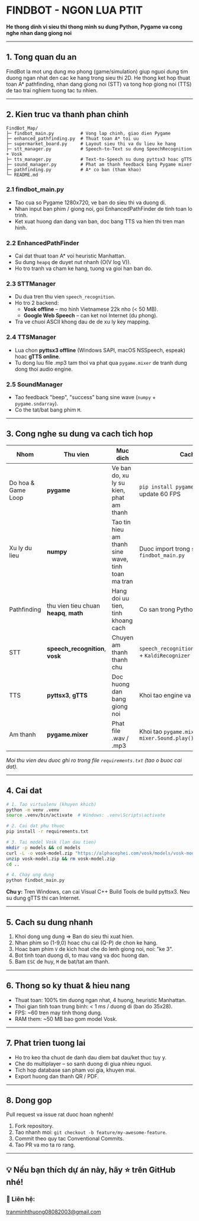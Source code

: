 # FINDBOT - NGON LUA PTIT

**He thong dinh vi sieu thi thong minh su dung Python, Pygame va cong nghe nhan dang giong noi**

---

## 1. Tong quan du an

FindBot la mot ung dung mo phong (game/simulation) giup nguoi dung tim duong ngan nhat den cac ke hang trong sieu thi 2D. He thong ket hop thuat toan A* pathfinding, nhan dang giong noi (STT) va tong hop giong noi (TTS) de tao trai nghiem tuong tac tu nhien.

---

## 2. Kien truc va thanh phan chinh

```
FindBot_Map/
├─ findbot_main.py          # Vong lap chinh, giao dien Pygame
├─ enhanced_pathfinding.py  # Thuat toan A* toi uu
├─ supermarket_board.py     # Layout sieu thi va du lieu ke hang
├─ stt_manager.py           # Speech-to-Text su dung SpeechRecognition + Vosk
├─ tts_manager.py           # Text-to-Speech su dung pyttsx3 hoac gTTS
├─ sound_manager.py         # Phat am thanh feedback bang Pygame mixer
├─ pathfinding.py           # A* co ban (tham khao)
└─ README.md
```

### 2.1 findbot_main.py
* Tao cua so Pygame 1280x720, ve ban do sieu thi va duong di.
* Nhan input ban phim / giong noi, goi EnhancedPathFinder de tinh toan lo trinh.
* Ket xuat huong dan dang van ban, doc bang TTS va hien thi tren man hinh.

### 2.2 EnhancedPathFinder
* Cai dat thuat toan A* voi heuristic Manhattan.
* Su dung `heapq` de duyet nut nhanh (O(V log V)).
* Ho tro tranh va cham ke hang, tuong va gioi han ban do.

### 2.3 STTManager
* Du dua tren thu vien `speech_recognition`.
* Ho tro 2 backend:
  * **Vosk offline** – mo hinh Vietnamese 22k nho (< 50 MB).
  * **Google Web Speech** – can ket noi Internet (du phong).
* Tra ve chuoi ASCII khong dau de de xu ly key mapping.

### 2.4 TTSManager
* Lua chon **pyttsx3 offline** (Windows SAPI, macOS NSSpeech, espeak) hoac **gTTS online**.
* Tu dong luu file .mp3 tam thoi va phat qua `pygame.mixer` de tranh dung dong thoi audio engine.

### 2.5 SoundManager
* Tao feedback "beep", "success" bang sine wave (`numpy` + `pygame.sndarray`).
* Co the tat/bat bang phim `M`.

---

## 3. Cong nghe su dung va cach tich hop

| Nhom | Thu vien | Muc dich | Cach su dung |
|------|----------|----------|--------------|
| Do hoa & Game Loop | **pygame** | Ve ban do, xu ly su kien, phat am thanh | `pip install pygame` – tao Surface, blit, update 60 FPS |
| Xu ly du lieu | **numpy** | Tao tin hieu am thanh sine wave, tinh toan ma tran | Duoc import trong `sound_manager.py` va `findbot_main.py` |
| Pathfinding | thu vien tieu chuan **heapq**, **math** | Hang doi uu tien, tinh khoang cach | Co san trong Python 3, khong can cai dat |
| STT | **speech_recognition**, **vosk** | Chuyen am thanh thanh chu | `speech_recognition.Recognizer().listen()` + `KaldiRecognizer` |
| TTS | **pyttsx3**, **gTTS** | Doc huong dan bang giong noi | Khoi tao engine va save/play mp3 |
| Am thanh | **pygame.mixer** | Phat file .wav / .mp3 | Khoi tao `pygame.mixer.init()` va `mixer.Sound.play()` |

*Moi thu vien deu duoc ghi ro trong file `requirements.txt` (tao o buoc cai dat).* 

---

## 4. Cai dat

```bash
# 1. Tao virtualenv (khuyen khich)
python -m venv .venv
source .venv/bin/activate  # Windows: .venv\Scripts\activate

# 2. Cai dat phu thuoc
pip install -r requirements.txt

# 3. Tai model Vosk (lan dau tien)
mkdir -p models && cd models
curl -L -o vosk-model.zip "https://alphacephei.com/vosk/models/vosk-model-small-vi-0.3.zip"
unzip vosk-model.zip && rm vosk-model.zip
cd ..

# 4. Chay ung dung
python findbot_main.py
```

**Chu y:** Tren Windows, can cai Visual C++ Build Tools de build pyttsx3. Neu su dung gTTS thi can Internet.

---

## 5. Cach su dung nhanh

1. Khoi dong ung dung => Ban do sieu thi xuat hien.
2. Nhan phim so (1-9,0) hoac chu cai (Q-P) de chon ke hang.
3. Hoac bam phim `V` de kich hoat che do lenh giong noi, noi: "ke 3".
4. Bot tinh toan duong di, to mau vang va doc huong dan.
5. Bam `ESC` de huy, `M` de bat/tat am thanh.

---

## 6. Thong so ky thuat & hieu nang

* Thuat toan: 100% tim duong ngan nhat, 4 huong, heuristic Manhattan.
* Thoi gian tinh toan trung binh: < 1 ms / duong di (ban do 35x28).
* FPS: ~60 tren may tinh thong dung.
* RAM them: ~50 MB bao gom model Vosk.

---

## 7. Phat trien tuong lai

* Ho tro keo tha chuot de danh dau diem bat dau/ket thuc tuy y.
* Che do multiplayer – so sanh duong di giua nhieu nguoi.
* Tich hop database san pham voi gia, khuyen mai.
* Export huong dan thanh QR / PDF.

---

## 8. Dong gop

Pull request va issue rat duoc hoan nghenh!

1. Fork repository.
2. Tao nhanh moi: `git checkout -b feature/my-awesome-feature`.
3. Commit theo quy tac Conventional Commits.
4. Tao PR va mo ta ro rang.

---

## 💡 Nếu bạn thích dự án này, hãy ⭐️ trên GitHub nhé! 

### 📩 Liên hệ:  
[tranminhthuong08082003@gmail.com](mailto:tranminhthuong08082003@gmail.com)
